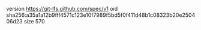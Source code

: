 version https://git-lfs.github.com/spec/v1
oid sha256:a35a1a12b9fff4571c123e10f7989f5bd5f0f411d48b1c08323b20e250406d23
size 570
